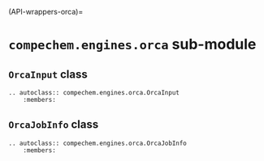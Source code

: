 (API-wrappers-orca)=
# `compechem.engines.orca` sub-module

## `OrcaInput` class

```{eval-rst}
.. autoclass:: compechem.engines.orca.OrcaInput
    :members:
```
## `OrcaJobInfo` class

```{eval-rst}
.. autoclass:: compechem.engines.orca.OrcaJobInfo
    :members:
```
